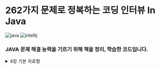 # 262가지 문제로 정복하는 코딩 인터뷰 In Java

![java](https://img.shields.io/badge/Java-24.0.1-blue)
![intellij](https://img.shields.io/badge/IntelliJ%20IDEA%20Community%20Edition-2025.1-lightslategray)

### JAVA 문제 해결 능력을 기르기 위해 책을 정리, 학습한 코드입니다.

<details>
<summary>
  4장 기본 자료형
</summary>
  
  [문제 4.1 패리티 계산하기(1)](https://github.com/w00lam/interviews-in-java/blob/master/src/ch04/Parity_1.java)
  
  [문제 4.1 패리티 계산하기(2)](https://github.com/w00lam/interviews-in-java/blob/master/src/ch04/Parity_2.java)
  
  [문제 4.1 패리티 계산하기(3)](https://github.com/w00lam/interviews-in-java/blob/master/src/ch04/Parity_3.java)
  
  [문제 4.1 패리티 계산하기(4)](https://github.com/w00lam/interviews-in-java/blob/master/src/ch04/Parity_4.java)

  [문제 4.1 응용(1)](https://github.com/w00lam/interviews-in-java/blob/master/src/ch04/ShiftBitToRight.java)

  [문제 4.1 응용(2)](https://github.com/w00lam/interviews-in-java/blob/master/src/ch04/ModByPowerOfTwo.java)

  [문제 4.1 응용(3)](https://github.com/w00lam/interviews-in-java/blob/master/src/ch04/IsPowerOfTwo.java)

  [문제 4.2 비트 스왑](https://github.com/w00lam/interviews-in-java/blob/master/src/ch04/Swap.java)

  [문제 4.3 비트 뒤집기](https://github.com/w00lam/interviews-in-java/blob/master/src/ch04/Reverse.java)

  [문제 4.4 같은 무게를 가진 가장 가까운 정수 찾기](https://github.com/w00lam/interviews-in-java/blob/master/src/ch04/ClosestIntSameBitCount_1.java)

  [문제 4.4 응용](https://github.com/w00lam/interviews-in-java/blob/master/src/ch04/ClosestIntSameBitCount_2.java)

  [문제 4.5 곱셈과 덧셈 없이 x*y계산하기](https://github.com/w00lam/interviews-in-java/blob/master/src/ch04/ClosestIntSameBitCount_1.java)
  
  [문제 4.6 x/y계산하기](https://github.com/w00lam/interviews-in-java/blob/master/src/ch04/Divide.java)

  [문제 4.7 x^y계산하기](https://github.com/w00lam/interviews-in-java/blob/master/src/ch04/Power.java)

  [문제 4.8 숫자 뒤집기](https://github.com/w00lam/interviews-in-java/blob/master/src/ch04/Reverse.java)

  [문제 4.9 회문 확인하기](https://github.com/w00lam/interviews-in-java/blob/master/src/ch04/IsPalindromeNumber.java)

  [문제 4.10 임의의 숫자를 균등한 확률로 생성하기](https://github.com/w00lam/interviews-in-java/blob/master/src/ch04/UniformRandom.java)

  [문제 4.11 사각형이 겹치는지 확인하기](https://github.com/w00lam/interviews-in-java/blob/master/src/ch04/IntersectRectangle_1.java)

  [문제 4.11 응용(1)](https://github.com/w00lam/interviews-in-java/blob/master/src/ch04/IsRectangle.java)

  [문제 4.11 응용(2)](https://github.com/w00lam/interviews-in-java/blob/master/src/ch04/IntersectRectangle_2.java)
</details>
